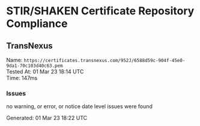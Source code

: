 # STIR/SHAKEN Certificate Repository Compliance

## TransNexus

Name: `https://certificates.transnexus.com/952J/6588d59c-904f-45e0-9da1-70c103d40c63.pem`\
Tested At: 01 Mar 23 18:14 UTC\
Time: 147ms

### Issues

no warning, or error, or notice date level issues were found

Generated: 01 Mar 23 18:22 UTC